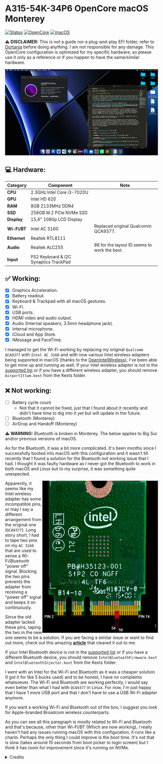 # A315-54K-34P6 OpenCore macOS Monterey

[![Status](https://img.shields.io/badge/Status-Maintained-blue.svg)](https://github.com/velickovicdj/A315-54K-34P6-OpenCore)
[![OpenCore](https://img.shields.io/badge/OpenCore-0.7.5-blue.svg)](https://github.com/acidanthera/OpenCorePkg)
[![macOS](https://img.shields.io/badge/macOS-12.0.1-brightgreen.svg)](https://www.apple.com/macos/monterey)

:warning: **DISCLAIMER:**
This is not a guide nor a plug-and-play EFI folder, refer to [Dortania](https://dortania.github.io/getting-started/) before doing anything. I am not responsible for any damage. This OpenCore configuration is optimized for my specific hardware, so please use it only as a reference or if you happen to have the same/similar hardware.

<img src="assets/screenshot.jpg">

## :computer: Hardware:

| **Category**   | **Component**                 		|	**Note**			 				      |
|----------------|--------------------------------------|--------------------------------------------|
|**CPU**		 |2.3GHz Intel Core i3-7020U	 		|										      |
|**GPU**		 |Intel HD 620				     		|										      |
|**RAM**         |8GB 2133MHz DDR4               		|										      |
|**SSD**         |256GB M.2 PCIe NVMe SSD		 		|										      |
|**Display**     |15,6" 1080p LCD Display		 		|										      |
|**Wi-Fi/BT**    |Intel AC 3160	  			     		|Replaced original Qualcomm QCA9377.	      |
|**Ethernet**    |Realtek RTL8111				 		|										      |
|**Audio** 		 |Realtek ALC255				 		|86 for the layout ID seems to work the best.|
|**Input**       |PS2 Keyboard & I2C Synaptics TrackPad |										      |

## :white_check_mark: Working:

- [x] Graphics Acceleration.
- [x] Battery readout.
- [x] Keyboard & Trackpad with all macOS gestures.
- [x] Wi-Fi.
- [x] USB ports.
- [x] HDMI video and audio output.
- [x] Audio (Internal speakers, 3.5mm headphone jack).
- [x] Internal microphone.
- [x] iCloud and App Store.
- [x] iMessage and FaceTime.

I managed to get the Wi-Fi working by replacing my original `Qualcomm QCA9377` with `Intel AC 3160` and with now various Intel wireless adapters being supported in macOS (thanks to the [OpenIntelWireless](https://github.com/OpenIntelWireless)), I've been able to get mine up and running as well. If your Intel wireless adapter is not in the [supported list](https://openintelwireless.github.io/itlwm/Compat.html#dvm-iwn) or if you have a different wireless adapter, you should remove `AirportItlwm.kext` from the Kexts folder.

## :x: Not working:

- [ ] Battery cycle count
	- Not that it cannot be fixed, just that I found about it recently and didn't have time to dig into it yet but will update in the future.
- [ ] Bluetooth (Monterey)
- [ ] AirDrop and Handoff (Monterey) 

:warning: **WARNING:** 
Bluetooth is broken in Monterey. The below applies to Big Sur and/or previous versions of macOS.

As for the Bluetooth, it was a bit more complicated. It's been months since I successfully booted into macOS with this configuration and it wasn't till recently that I found a solution for the Bluetooth not working issue that I had. I thought it was faulty hardware as I never got the Bluetooth to work in both macOS and Linux but to my surprise, it was something quite unexpected. 

<img align="right" src="assets/m2pinmask.jpg">

Apparently, it seems like my Intel wireless adapter has some incompatible pins, or may I say a different arrangement from the original one (`QCA9377`). Long story short, I had to tape two pins on my `AC 3160` that are used to sense a Wi-Fi/Bluetooth "power off" signal. Blocking the two pins prevents the adapter from receiving a "power off" signal and keeps it on continuously.


Since the old adapter lacked these pins, taping the two in the new one seems to be a solution. If you are facing a similar issue or want to find out more, check out this amazing [**article**](https://thecomputerperson.wordpress.com/2016/11/04/how-to-mask-off-the-wifi-power-off-pins-on-m-2-ngff-wireless-cards-the-old-mini-pci-pin-20-trick/) that cleared it out to me.

If your Intel Bluetooth device is not in the [supported list](https://openintelwireless.github.io/IntelBluetoothFirmware/Compat.html) or if you have a different Bluetooth device, you should remove `IntelBluetoothFirmware.kext` and `IntelBluetoothInjector.kext` from the Kexts folder.

I went with an Intel for the Wi-Fi and Bluetooth as it was a cheaper solution (I got it for like 5 bucks used) and to be honest, I have no complaints whatsoever. The Wi-Fi and Bluetooth are working perfectly, I would say even better than what I had with `QCA9377` in Linux. For now, I'm just happy that I have 1 more USB port and that I don't have to use a USB Wi-Fi adapter anymore.

If you want a working Wi-Fi and Bluetooth out of the box, I suggest you look for Apple-branded Broadcom wireless counterparts.

As you can see all this paragraph is mostly related to Wi-Fi and Bluetooth and that's because, other than Wi-Fi/BT (Which are now working), I really haven't had any issues running macOS with this configuration, it runs like a charm. Perhaps the only thing I could improve is the boot time. It's not that is slow (takes around 15 seconds from boot picker to login screen) but I think it has room for improvement since it's running on NVMe.
 
 <details>
## <summary>Credits</summary>
<br>

[**Acer**](http://acer.com/) for the laptop.

[**Apple**](http://apple.com/) for the macOS.

[**RehabMan**](https://github.com/RehabMan) for the great guides.

[**alexandred**](https://github.com/alexandred) for VoodooI2C kext and making it work with the trackpad.

[**Acidanthera**](https://github.com/acidanthera) for awesome kexts and first-class support for hackintosh enthusiasts.

[**OpenIntelWireless**](https://github.com/OpenIntelWireless) for Intel WI-FI and Bluetooth drivers.
</details>